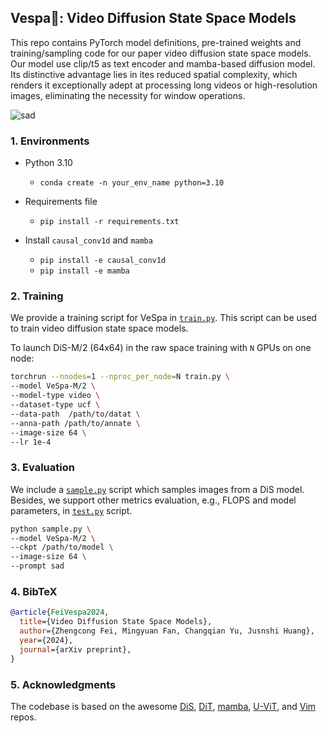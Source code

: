 ## Vespa🐝: Video Diffusion State Space Models

This repo contains PyTorch model definitions, pre-trained weights and training/sampling code for our paper video diffusion state space models. 
Our model use clip/t5 as text encoder and mamba-based diffusion model. 
Its distinctive advantage lies in ites reduced spatial complexity, which renders it exceptionally adept at processing long videos or high-resolution images, eliminating the necessity for window operations. 


![sad](https://github.com/feizc/Vespa/assets/37614046/5bcd0cba-9cb0-4cba-ab36-801539722709)


### 1. Environments

- Python 3.10
  - `conda create -n your_env_name python=3.10`

- Requirements file
  - `pip install -r requirements.txt`

- Install ``causal_conv1d`` and ``mamba``
  - `pip install -e causal_conv1d`
  - `pip install -e mamba`


### 2. Training 

We provide a training script for VeSpa in [`train.py`](train.py). This script can be used to train video diffusion state space models.

To launch DiS-M/2 (64x64) in the raw space training with `N` GPUs on one node:

```bash
torchrun --nnodes=1 --nproc_per_node=N train.py \
--model VeSpa-M/2 \
--model-type video \
--dataset-type ucf \
--data-path  /path/to/datat \
--anna-path /path/to/annate \
--image-size 64 \
--lr 1e-4
```


### 3. Evaluation

We include a [`sample.py`](sample.py) script which samples images from a DiS model. Besides, we support other metrics evaluation, e.g., FLOPS and model parameters, in [`test.py`](test.py) script. 

```bash
python sample.py \
--model VeSpa-M/2 \
--ckpt /path/to/model \
--image-size 64 \
--prompt sad 
```

### 4. BibTeX

```bibtex
@article{FeiVespa2024,
  title={Video Diffusion State Space Models},
  author={Zhengcong Fei, Mingyuan Fan, Changqian Yu, Jusnshi Huang},
  year={2024},
  journal={arXiv preprint},
}
```


### 5. Acknowledgments

The codebase is based on the awesome [DiS](https://github.com/feizc/DiS), [DiT](https://github.com/facebookresearch/DiT), [mamba](https://github.com/state-spaces/mamba), [U-ViT](https://github.com/baofff/U-ViT), and [Vim](https://github.com/hustvl/Vim) repos. 







